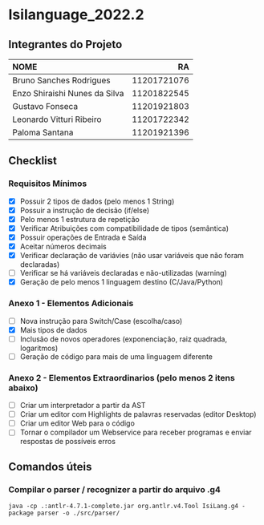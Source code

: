 # Isilanguage_2022.2

## Integrantes do Projeto

| NOME                          | RA           |
|:------------------------------|-------------:|
| Bruno Sanches Rodrigues       | 11201721076  |
| Enzo Shiraishi Nunes da Silva | 11201822545  |
| Gustavo Fonseca               | 11201921803  |
| Leonardo Vitturi Ribeiro      | 11201722342  |
| Paloma Santana                | 11201921396  |

## Checklist

### Requisitos Mínimos

- [X] Possuir 2 tipos de dados (pelo menos 1 String)  
- [X] Possuir a instrução de decisão (if/else)
- [X] Pelo menos 1 estrutura de repetição
- [X] Verificar Atribuições com compatibilidade de tipos (semântica)  
- [X] Possuir operações de Entrada e Saída
- [X] Aceitar números decimais  
- [X] Verificar declaração de variávies (não usar variáveis que não foram declaradas)
- [ ] Verificar se há variáveis declaradas e não-utilizadas (warning)
- [X] Geração de pelo menos 1 linguagem destino (C/Java/Python)

### Anexo 1 - Elementos Adicionais

- [ ] Nova instrução para Switch/Case (escolha/caso)
- [X] Mais tipos de dados
- [ ] Inclusão de novos operadores (exponenciação, raiz quadrada, logaritmos)
- [ ] Geração de código para mais de uma linguagem diferente

### Anexo 2 - Elementos Extraordinarios (pelo menos 2 itens abaixo)

- [ ] Criar um interpretador a partir da AST
- [ ] Criar um editor com Highlights de palavras reservadas (editor Desktop)
- [ ] Criar um editor Web para o código
- [ ] Tornar o compilador um Webservice para receber programas e enviar respostas de possíveis erros

## Comandos úteis

### Compilar o parser / recognizer a partir do arquivo .g4

```shell
java -cp .:antlr-4.7.1-complete.jar org.antlr.v4.Tool IsiLang.g4 -package parser -o ./src/parser/
```
